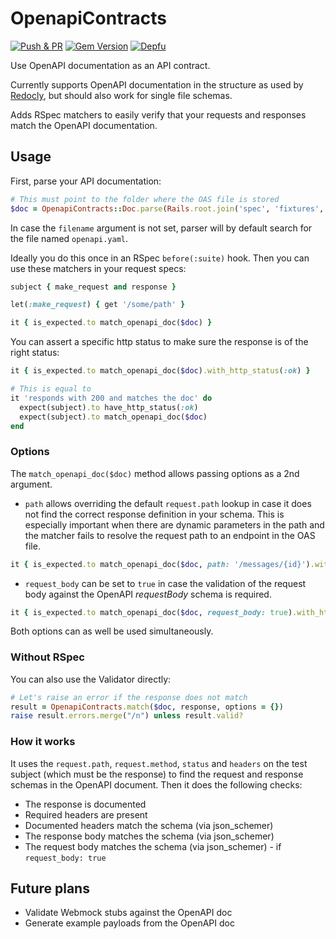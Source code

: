 # OpenapiContracts

[![Push & PR](https://github.com/mkon/openapi_contracts/actions/workflows/main.yml/badge.svg)](https://github.com/mkon/openapi_contracts/actions/workflows/main.yml)
[![Gem Version](https://badge.fury.io/rb/openapi_contracts.svg)](https://badge.fury.io/rb/openapi_contracts)
[![Depfu](https://badges.depfu.com/badges/8ac57411497df02584bbf59685634e45/overview.svg)](https://depfu.com/github/mkon/openapi_contracts?project_id=35354)

Use OpenAPI documentation as an API contract.

Currently supports OpenAPI documentation in the structure as used by [Redocly](https://github.com/Redocly/create-openapi-repo), but should also work for single file schemas.

Adds RSpec matchers to easily verify that your requests and responses match the OpenAPI documentation.

## Usage

First, parse your API documentation:

```ruby
# This must point to the folder where the OAS file is stored
$doc = OpenapiContracts::Doc.parse(Rails.root.join('spec', 'fixtures', 'openapi', 'api-docs'), '<filename>')
```

In case the `filename` argument is not set, parser will by default search for the file named `openapi.yaml`.

Ideally you do this once in an RSpec `before(:suite)` hook. Then you can use these matchers in your request specs:

```ruby
subject { make_request and response }

let(:make_request) { get '/some/path' }

it { is_expected.to match_openapi_doc($doc) }
```

You can assert a specific http status to make sure the response is of the right status:

```ruby
it { is_expected.to match_openapi_doc($doc).with_http_status(:ok) }

# This is equal to
it 'responds with 200 and matches the doc' do
  expect(subject).to have_http_status(:ok)
  expect(subject).to match_openapi_doc($doc)
end
```

### Options

The `match_openapi_doc($doc)` method allows passing options as a 2nd argument.

* `path` allows overriding the default `request.path` lookup in case it does not find the
  correct response definition in your schema. This is especially important when there are
  dynamic parameters in the path and the matcher fails to resolve the request path to
  an endpoint in the OAS file.

```ruby
it { is_expected.to match_openapi_doc($doc, path: '/messages/{id}').with_http_status(:ok) }
```

* `request_body` can be set to `true` in case the validation of the request body against the OpenAPI _requestBody_ schema is required.

```ruby
it { is_expected.to match_openapi_doc($doc, request_body: true).with_http_status(:created) }
```

Both options can as well be used simultaneously.

### Without RSpec

You can also use the Validator directly:

```ruby
# Let's raise an error if the response does not match
result = OpenapiContracts.match($doc, response, options = {})
raise result.errors.merge("/n") unless result.valid?
```

### How it works

It uses the `request.path`, `request.method`, `status` and `headers` on the test subject
(which must be the response) to find the request and response schemas in the OpenAPI document.
Then it does the following checks:

* The response is documented
* Required headers are present
* Documented headers match the schema (via json_schemer)
* The response body matches the schema (via json_schemer)
* The request body matches the schema (via json_schemer) - if `request_body: true`

## Future plans

* Validate Webmock stubs against the OpenAPI doc
* Generate example payloads from the OpenAPI doc
